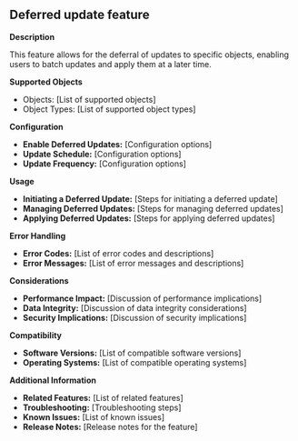 ## Deferred update feature

**Description**

This feature allows for the deferral of updates to specific objects, enabling users to batch updates and apply them at a later time.

**Supported Objects**

*   Objects:  [List of supported objects]
*   Object Types: [List of supported object types]

**Configuration**

*   **Enable Deferred Updates:** [Configuration options]
*   **Update Schedule:** [Configuration options]
*   **Update Frequency:** [Configuration options]

**Usage**

*   **Initiating a Deferred Update:** [Steps for initiating a deferred update]
*   **Managing Deferred Updates:** [Steps for managing deferred updates]
*   **Applying Deferred Updates:** [Steps for applying deferred updates]

**Error Handling**

*   **Error Codes:** [List of error codes and descriptions]
*   **Error Messages:** [List of error messages and descriptions]

**Considerations**

*   **Performance Impact:** [Discussion of performance implications]
*   **Data Integrity:** [Discussion of data integrity considerations]
*   **Security Implications:** [Discussion of security implications]

**Compatibility**

*   **Software Versions:** [List of compatible software versions]
*   **Operating Systems:** [List of compatible operating systems]

**Additional Information**

*   **Related Features:** [List of related features]
*   **Troubleshooting:** [Troubleshooting steps]
*   **Known Issues:** [List of known issues]
*   **Release Notes:** [Release notes for the feature]
